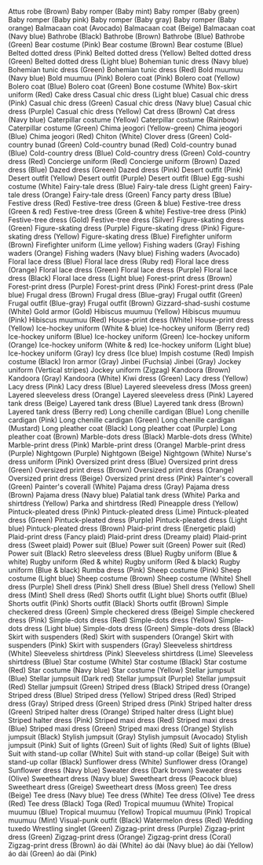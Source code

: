 Attus robe (Brown)
Baby romper (Baby mint)
Baby romper (Baby green)
Baby romper (Baby pink)
Baby romper (Baby gray)
Baby romper (Baby orange)
Balmacaan coat (Avocado)
Balmacaan coat (Beige)
Balmacaan coat (Navy blue)
Bathrobe (Black)
Bathrobe (Brown)
Bathrobe (Blue)
Bathrobe (Green)
Bear costume (Pink)
Bear costume (Brown)
Bear costume (Blue)
Belted dotted dress (Pink)
Belted dotted dress (Yellow)
Belted dotted dress (Green)
Belted dotted dress (Light blue)
Bohemian tunic dress (Navy blue)
Bohemian tunic dress (Green)
Bohemian tunic dress (Red)
Bold muumuu (Navy blue)
Bold muumuu (Pink)
Bolero coat (Pink)
Bolero coat (Yellow)
Bolero coat (Blue)
Bolero coat (Green)
Bone costume (White)
Box-skirt uniform (Red)
Cake dress
Casual chic dress (Light blue)
Casual chic dress (Pink)
Casual chic dress (Green)
Casual chic dress (Navy blue)
Casual chic dress (Purple)
Casual chic dress (Yellow)
Cat dress (Brown)
Cat dress (Navy blue)
Caterpillar costume (Yellow)
Caterpillar costume (Rainbow)
Caterpillar costume (Green)
Chima jeogori (Yellow-green)
Chima jeogori (Blue)
Chima jeogori (Red)
Chiton (White)
Clover dress (Green)
Cold-country bunad (Green)
Cold-country bunad (Red)
Cold-country bunad (Blue)
Cold-country dress (Blue)
Cold-country dress (Green)
Cold-country dress (Red)
Concierge uniform (Red)
Concierge uniform (Brown)
Dazed dress (Blue)
Dazed dress (Green)
Dazed dress (Pink)
Desert outfit (Pink)
Desert outfit (Yellow)
Desert outfit (Purple)
Desert outfit (Blue)
Egg-sushi costume (White)
Fairy-tale dress (Blue)
Fairy-tale dress (Light green)
Fairy-tale dress (Orange)
Fairy-tale dress (Green)
Fancy party dress (Blue)
Festive dress (Red)
Festive-tree dress (Green & blue)
Festive-tree dress (Green & red)
Festive-tree dress (Green & white)
Festive-tree dress (Pink)
Festive-tree dress (Gold)
Festive-tree dress (Silver)
Figure-skating dress (Green)
Figure-skating dress (Purple)
Figure-skating dress (Pink)
Figure-skating dress (Yellow)
Figure-skating dress (Blue)
Firefighter uniform (Brown)
Firefighter uniform (Lime yellow)
Fishing waders (Gray)
Fishing waders (Orange)
Fishing waders (Navy blue)
Fishing waders (Avocado)
Floral lace dress (Blue)
Floral lace dress (Ruby red)
Floral lace dress (Orange)
Floral lace dress (Green)
Floral lace dress (Purple)
Floral lace dress (Black)
Floral lace dress (Light blue)
Forest-print dress (Brown)
Forest-print dress (Purple)
Forest-print dress (Pink)
Forest-print dress (Pale blue)
Frugal dress (Brown)
Frugal dress (Blue-gray)
Frugal outfit (Green)
Frugal outfit (Blue-gray)
Frugal outfit (Brown)
Gizzard-shad-sushi costume (White)
Gold armor (Gold)
Hibiscus muumuu (Yellow)
Hibiscus muumuu (Pink)
Hibiscus muumuu (Red)
House-print dress (White)
House-print dress (Yellow)
Ice-hockey uniform (White & blue)
Ice-hockey uniform (Berry red)
Ice-hockey uniform (Blue)
Ice-hockey uniform (Green)
Ice-hockey uniform (Orange)
Ice-hockey uniform (White & red)
Ice-hockey uniform (Light blue)
Ice-hockey uniform (Gray)
Icy dress (Ice blue)
Impish costume (Red)
Impish costume (Black)
Iron armor (Gray)
Jinbei (Fuchsia)
Jinbei (Gray)
Jockey uniform (Vertical stripes)
Jockey uniform (Zigzag)
Kandoora (Brown)
Kandoora (Gray)
Kandoora (White)
Kiwi dress (Green)
Lacy dress (Yellow)
Lacy dress (Pink)
Lacy dress (Blue)
Layered sleeveless dress (Moss green)
Layered sleeveless dress (Orange)
Layered sleeveless dress (Pink)
Layered tank dress (Beige)
Layered tank dress (Blue)
Layered tank dress (Brown)
Layered tank dress (Berry red)
Long chenille cardigan (Blue)
Long chenille cardigan (Pink)
Long chenille cardigan (Green)
Long chenille cardigan (Mustard)
Long pleather coat (Black)
Long pleather coat (Purple)
Long pleather coat (Brown)
Marble-dots dress (Black)
Marble-dots dress (White)
Marble-print dress (Pink)
Marble-print dress (Orange)
Marble-print dress (Purple)
Nightgown (Purple)
Nightgown (Beige)
Nightgown (White)
Nurse's dress uniform (Pink)
Oversized print dress (Blue)
Oversized print dress (Green)
Oversized print dress (Brown)
Oversized print dress (Orange)
Oversized print dress (Beige)
Oversized print dress (Pink)
Painter's coverall (Green)
Painter's coverall (White)
Pajama dress (Gray)
Pajama dress (Brown)
Pajama dress (Navy blue)
Palatial tank dress (White)
Parka and shirtdress (Yellow)
Parka and shirtdress (Red)
Pineapple dress (Yellow)
Pintuck-pleated dress (Pink)
Pintuck-pleated dress (Lime)
Pintuck-pleated dress (Green)
Pintuck-pleated dress (Purple)
Pintuck-pleated dress (Light blue)
Pintuck-pleated dress (Brown)
Plaid-print dress (Energetic plaid)
Plaid-print dress (Fancy plaid)
Plaid-print dress (Dreamy plaid)
Plaid-print dress (Sweet plaid)
Power suit (Blue)
Power suit (Green)
Power suit (Red)
Power suit (Black)
Retro sleeveless dress (Blue)
Rugby uniform (Blue & white)
Rugby uniform (Red & white)
Rugby uniform (Red & black)
Rugby uniform (Blue & black)
Rumba dress (Pink)
Sheep costume (Pink)
Sheep costume (Light blue)
Sheep costume (Brown)
Sheep costume (White)
Shell dress (Purple)
Shell dress (Pink)
Shell dress (Blue)
Shell dress (Yellow)
Shell dress (Mint)
Shell dress (Red)
Shorts outfit (Light blue)
Shorts outfit (Blue)
Shorts outfit (Pink)
Shorts outfit (Black)
Shorts outfit (Brown)
Simple checkered dress (Green)
Simple checkered dress (Beige)
Simple checkered dress (Pink)
Simple-dots dress (Red)
Simple-dots dress (Yellow)
Simple-dots dress (Light blue)
Simple-dots dress (Green)
Simple-dots dress (Black)
Skirt with suspenders (Red)
Skirt with suspenders (Orange)
Skirt with suspenders (Pink)
Skirt with suspenders (Gray)
Sleeveless shirtdress (White)
Sleeveless shirtdress (Pink)
Sleeveless shirtdress (Lime)
Sleeveless shirtdress (Blue)
Star costume (White)
Star costume (Black)
Star costume (Red)
Star costume (Navy blue)
Star costume (Yellow)
Stellar jumpsuit (Blue)
Stellar jumpsuit (Dark red)
Stellar jumpsuit (Purple)
Stellar jumpsuit (Red)
Stellar jumpsuit (Green)
Striped dress (Black)
Striped dress (Orange)
Striped dress (Blue)
Striped dress (Yellow)
Striped dress (Red)
Striped dress (Gray)
Striped dress (Green)
Striped dress (Pink)
Striped halter dress (Green)
Striped halter dress (Orange)
Striped halter dress (Light blue)
Striped halter dress (Pink)
Striped maxi dress (Red)
Striped maxi dress (Blue)
Striped maxi dress (Green)
Striped maxi dress (Orange)
Stylish jumpsuit (Black)
Stylish jumpsuit (Gray)
Stylish jumpsuit (Avocado)
Stylish jumpsuit (Pink)
Suit of lights (Green)
Suit of lights (Red)
Suit of lights (Blue)
Suit with stand-up collar (White)
Suit with stand-up collar (Beige)
Suit with stand-up collar (Black)
Sunflower dress (White)
Sunflower dress (Orange)
Sunflower dress (Navy blue)
Sweater dress (Dark brown)
Sweater dress (Olive)
Sweetheart dress (Navy blue)
Sweetheart dress (Peacock blue)
Sweetheart dress (Greige)
Sweetheart dress (Moss green)
Tee dress (Beige)
Tee dress (Navy blue)
Tee dress (White)
Tee dress (Olive)
Tee dress (Red)
Tee dress (Black)
Toga (Red)
Tropical muumuu (White)
Tropical muumuu (Blue)
Tropical muumuu (Yellow)
Tropical muumuu (Pink)
Tropical muumuu (Mint)
Visual-punk outfit (Black)
Watermelon dress (Red)
Wedding tuxedo
Wrestling singlet (Green)
Zigzag-print dress (Purple)
Zigzag-print dress (Green)
Zigzag-print dress (Orange)
Zigzag-print dress (Coral)
Zigzag-print dress (Brown)
áo dài (White)
áo dài (Navy blue)
áo dài (Yellow)
áo dài (Green)
áo dài (Pink)
